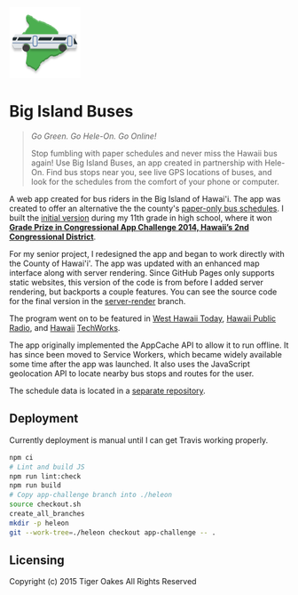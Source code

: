 <img src="./icon/transparent.png" alt="" width="128" height="128">

# Big Island Buses

> _Go Green. Go Hele-On. Go Online!_
>
> Stop fumbling with paper schedules and never miss the Hawaii bus again! Use
> Big Island Buses, an app created in partnership with Hele-On. Find bus stops
> near you, see live GPS locations of buses, and look for the schedules from the
> comfort of your phone or computer.

A web app created for bus riders in the Big Island of Hawai'i. The app was
created to offer an alternative the the county's
[paper-only bus schedules](http://www.heleonbus.org/schedules-and-maps). I built
the
[initial version](https://github.com/NotWoods/big-island-buses/tree/app-challenge)
during my 11th grade in high school, where it won
[**Grade Prize in Congressional App Challenge 2014, Hawaii’s 2nd Congressional District**](http://gabbard.house.gov/index.php/press-releases/339-rep-tulsi-gabbard-presents-congressional-awards-to-young-leaders-from-hawai-i-s-second-district).

For my senior project, I redesigned the app and began to work directly with the
County of Hawai'i'. The app was updated with an enhanced map interface along
with server rendering. Since GitHub Pages only supports static websites, this
version of the code is from before I added server rendering, but backports a
couple features. You can see the source code for the final version in the
[server-render](https://github.com/NotWoods/big-island-buses/tree/server-render)
branch.

The program went on to be featured in
[West Hawaii Today](http://westhawaiitoday.com/news/local-news/hele-schedule-be-available-app),
[Hawaii Public Radio](http://www.bytemarkscafe.org/2015/04/29/episode-348-sounding-rockets-apr-29-2015/),
and [Hawaii](https://www.youtube.com/watch?v=MHPlJsosHDc)
[TechWorks](https://www.youtube.com/watch?v=yl_3d7PSKMY).

The app originally implemented the AppCache API to allow it to run offline. It
has since been moved to Service Workers, which became widely available some time
after the app was launched. It also uses the JavaScript geolocation API to
locate nearby bus stops and routes for the user.

The schedule data is located in a
[separate repository](https://github.com/NotWoods/hawaii-gtfs).

## Deployment

Currently deployment is manual until I can get Travis working properly.

```sh
npm ci
# Lint and build JS
npm run lint:check
npm run build
# Copy app-challenge branch into ./heleon
source checkout.sh
create_all_branches
mkdir -p heleon
git --work-tree=./heleon checkout app-challenge -- .
```

## Licensing

Copyright (c) 2015 Tiger Oakes All Rights Reserved
